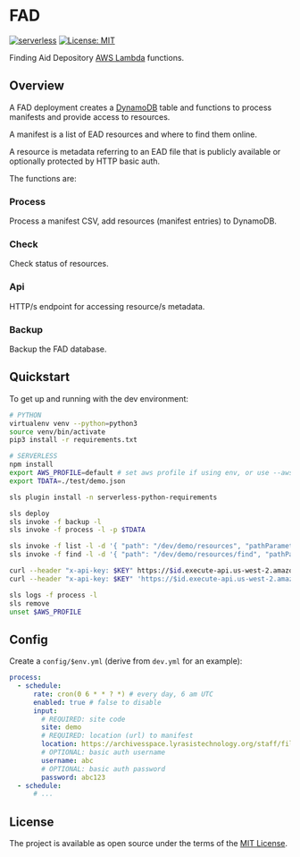 # FAD

[![serverless](http://public.serverless.com/badges/v3.svg)](http://www.serverless.com) [![License: MIT](https://img.shields.io/badge/license-MIT-blue.svg)](http://opensource.org/licenses/MIT)

Finding Aid Depository [AWS Lambda](https://aws.amazon.com/lambda/) functions.

## Overview

A FAD deployment creates a [DynamoDB](https://aws.amazon.com/dynamodb/) table and functions to process
manifests and provide access to resources.

A manifest is a list of EAD resources and where to find them online.

A resource is metadata referring to an EAD file that is publicly available or
optionally protected by HTTP basic auth.

The functions are:

### Process

Process a manifest CSV, add resources (manifest entries) to DynamoDB.

### Check

Check status of resources.

### Api

HTTP/s endpoint for accessing resource/s metadata.

### Backup

Backup the FAD database.

## Quickstart

To get up and running with the dev environment:

```bash
# PYTHON
virtualenv venv --python=python3
source venv/bin/activate
pip3 install -r requirements.txt

# SERVERLESS
npm install
export AWS_PROFILE=default # set aws profile if using env, or use --aws-profile
export TDATA=./test/demo.json

sls plugin install -n serverless-python-requirements

sls deploy
sls invoke -f backup -l
sls invoke -f process -l -p $TDATA

sls invoke -f list -l -d '{ "path": "/dev/demo/resources", "pathParameters": { "site": "demo" }, "queryStringParameters": { "since": 0 } }'
sls invoke -f find -l -d '{ "path": "/dev/demo/resources/find", "pathParameters": { "site": "demo" }, "queryStringParameters": { "url": "https://archivesspace.lyrasistechnology.org/staff/files/exports/LYRASIS_OCONNOR_200.xml" } }'

curl --header "x-api-key: $KEY" https://$id.execute-api.us-west-2.amazonaws.com/dev/demo/resources?since=0 | jq .
curl --header "x-api-key: $KEY" 'https://$id.execute-api.us-west-2.amazonaws.com/dev/demo/resources/find?url=$URL'

sls logs -f process -l
sls remove
unset $AWS_PROFILE
```

## Config

Create a `config/$env.yml` (derive from `dev.yml` for an example):

```yml
process:
  - schedule:
      rate: cron(0 6 * * ? *) # every day, 6 am UTC
      enabled: true # false to disable
      input:
        # REQUIRED: site code
        site: demo
        # REQUIRED: location (url) to manifest
        location: https://archivesspace.lyrasistechnology.org/staff/files/exports/manifest_ead_xml.csv
        # OPTIONAL: basic auth username
        username: abc
        # OPTIONAL: basic auth password
        password: abc123
  - schedule:
      # ...
```

## License

The project is available as open source under the terms of the [MIT License](http://opensource.org/licenses/MIT).
